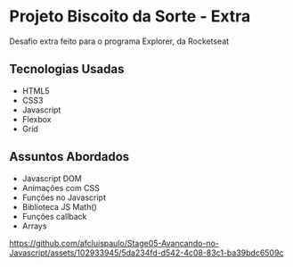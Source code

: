  # Projeto Biscoito da Sorte - Extra
<p> Desafio extra feito para o programa Explorer, da Rocketseat</p>

## Tecnologias Usadas
<ul>
    <li>HTML5</li>
    <li>CSS3</li>
    <li>Javascript</li>
    <li>Flexbox</li>
    <li>Grid</li>
</ul>

## Assuntos Abordados
<ul>
    <li>Javascript DOM</li>
    <li>Animações com CSS</li>
    <li>Funções no Javascript</li>
    <li>Biblioteca JS Math()</li>
    <li>Funções callback</li>
    <li>Arrays</li>
</ul>

https://github.com/afcluispaulo/Stage05-Avancando-no-Javascript/assets/102933945/5da234fd-d542-4c08-83c1-ba39bdc6509c
